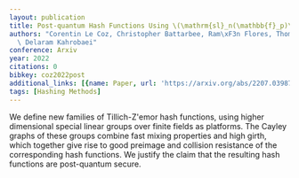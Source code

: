 ```yaml
---
layout: publication
title: Post-quantum Hash Functions Using \(\mathrm{sl}_n(\mathbb{f}_p)\)
authors: "Corentin Le Coz, Christopher Battarbee, Ram\xF3n Flores, Thomas Koberda,\
  \ Delaram Kahrobaei"
conference: Arxiv
year: 2022
citations: 0
bibkey: coz2022post
additional_links: [{name: Paper, url: 'https://arxiv.org/abs/2207.03987'}]
tags: [Hashing Methods]
---
```

We define new families of Tillich-Z\'emor hash functions, using higher
dimensional special linear groups over finite fields as platforms. The Cayley
graphs of these groups combine fast mixing properties and high girth, which
together give rise to good preimage and collision resistance of the
corresponding hash functions. We justify the claim that the resulting hash
functions are post-quantum secure.
